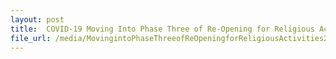 ```yaml
---
layout: post
title:  COVID-19 Moving Into Phase Three of Re-Opening for Religious Activities Issued on 26 December 2020
file_url: /media/MovingintoPhaseThreeofReOpeningforReligiousActivities26Dec2020v222032021.pdf
---
```


